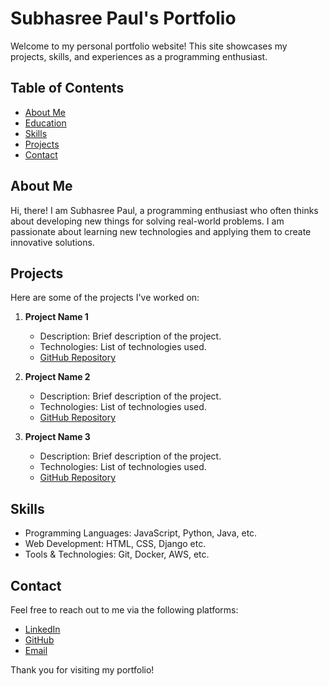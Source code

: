# Subhasree Paul's Portfolio

Welcome to my personal portfolio website! This site showcases my projects, skills, and experiences as a programming enthusiast.

## Table of Contents

- [About Me](#about-me)
- [Education](#eduction)
- [Skills](#skills)
- [Projects](#projects)
- [Contact](#contact)

## About Me

Hi, there! I am Subhasree Paul, a programming enthusiast who often thinks about developing new things for solving real-world problems. I am passionate about learning new technologies and applying them to create innovative solutions.

## Projects

Here are some of the projects I've worked on:

1. **Project Name 1**
   - Description: Brief description of the project.
   - Technologies: List of technologies used.
   - [GitHub Repository](#)

2. **Project Name 2**
   - Description: Brief description of the project.
   - Technologies: List of technologies used.
   - [GitHub Repository](#)

3. **Project Name 3**
   - Description: Brief description of the project.
   - Technologies: List of technologies used.
   - [GitHub Repository](#)

## Skills

- Programming Languages: JavaScript, Python, Java, etc.
- Web Development: HTML, CSS, Django etc.
- Tools & Technologies: Git, Docker, AWS, etc.

## Contact

Feel free to reach out to me via the following platforms:

- [LinkedIn](#)
- [GitHub](#)
- [Email](mailto:your-email@example.com)

Thank you for visiting my portfolio!


